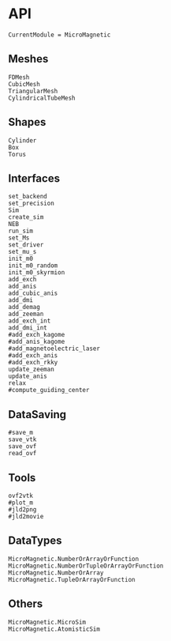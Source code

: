 # API

```@meta
CurrentModule = MicroMagnetic
```

## Meshes
```@docs
FDMesh
CubicMesh
TriangularMesh
CylindricalTubeMesh
```

## Shapes
```@docs
Cylinder
Box
Torus
```

## Interfaces

```@docs
set_backend
set_precision
Sim
create_sim
NEB
run_sim
set_Ms
set_driver
set_mu_s
init_m0
init_m0_random
init_m0_skyrmion
add_exch
add_anis
add_cubic_anis
add_dmi
add_demag
add_zeeman
add_exch_int
add_dmi_int
#add_exch_kagome
#add_anis_kagome
#add_magnetoelectric_laser
#add_exch_anis
#add_exch_rkky
update_zeeman
update_anis
relax
#compute_guiding_center
```

## DataSaving

```@docs
#save_m
save_vtk
save_ovf
read_ovf
```


## Tools

```@docs
ovf2vtk
#plot_m
#jld2png
#jld2movie
```

## DataTypes

```@docs
MicroMagnetic.NumberOrArrayOrFunction
MicroMagnetic.NumberOrTupleOrArrayOrFunction
MicroMagnetic.NumberOrArray
MicroMagnetic.TupleOrArrayOrFunction
```

## Others

```@docs
MicroMagnetic.MicroSim
MicroMagnetic.AtomisticSim
```